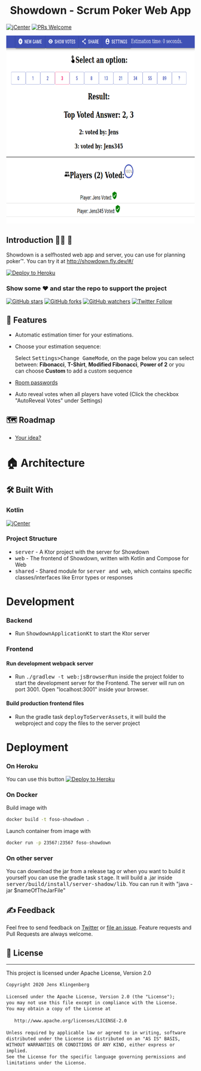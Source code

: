 <h1 align="center">Showdown - Scrum Poker Web App</h1>

[![jCenter](https://img.shields.io/badge/Apache-2.0-green.svg
)](https://github.com/Foso/Showdown/blob/master/LICENSE)
[![PRs Welcome](https://img.shields.io/badge/PRs-welcome-brightgreen.svg?style=flat-square)](http://makeapullrequest.com)


<p align="left">
    <img src ="https://github.com/Foso/Showdown/blob/master/docs/img/ShowdownExample.png" height=500 />

</p>

## Introduction  🙋‍♂️ 🙋‍
Showdown is a selfhosted web app and server, you can use for planning poker™. You can try it at http://showdown.fly.dev/#/

[![Deploy to Heroku](https://www.herokucdn.com/deploy/button.png)](https://heroku.com/deploy)

### Show some :heart: and star the repo to support the project

[![GitHub stars](https://img.shields.io/github/stars/Foso/Showdown.svg?style=social&label=Star)](https://github.com/Foso/Showdown) [![GitHub forks](https://img.shields.io/github/forks/Foso/Showdown.svg?style=social&label=Fork)](https://github.com/Foso/Showdown/fork) [![GitHub watchers](https://img.shields.io/github/watchers/Foso/Showdown.svg?style=social&label=Watch)](https://github.com/Foso/Showdown) [![Twitter Follow](https://img.shields.io/twitter/follow/jklingenberg_.svg?style=social)](https://twitter.com/jklingenberg_)


## 🎨 Features
* Automatic estimation timer for your estimations.
* Choose your estimation sequence:

  Select <kbd>Settings>Change GameMode</kbd>, on the page below you can select between:
 **Fibonacci**, **T-Shirt**, **Modified Fibonacci**, **Power of 2** or you can choose **Custom** to add a custom sequence

* [Room passwords](https://github.com/Foso/Showdown/wiki/Add-password-for-a-room)
* Auto reveal votes when all players have voted (Click the checkbox "AutoReveal Votes" under Settings)

## 🗺️ Roadmap
- <a href="https://github.com/Foso/Showdown/issues">Your idea?</a>

# 🏠 Architecture

## 🛠️ Built With
### Kotlin
[![jCenter](https://img.shields.io/badge/Kotlin-1.8.0-green.svg
)]()



### Project Structure
* <kbd>server</kbd> - A Ktor project with the server for Showdown
* <kbd>web</kbd> - The frontend of Showdown, written with Kotlin and Compose for Web
* <kbd>shared</kbd> - Shared module for <kbd>server and web</kbd>, which contains specific classes/interfaces like Error types or responses

# Development

### Backend
* Run <kbd>ShowdownApplicationKt</kbd> to start the Ktor server


### Frontend
#### Run development webpack server
* Run <kbd>./gradlew -t web:jsBrowserRun</kbd> inside the project folder to start the development server for the Frontend. The server will run on port 3001. Open "localhost:3001" inside your browser.

#### Build production frontend files
* Run the gradle task <kbd>deployToServerAssets</kbd>, it will build the webproject and copy the files to the server project

# Deployment

### On Heroku
You can use this button [![Deploy to Heroku](https://www.herokucdn.com/deploy/button.png)](https://heroku.com/deploy)


### On Docker

Build image with

```bash
docker build -t foso-showdown . 
```

Launch container from image with

```bash
docker run -p 23567:23567 foso-showdown
```

### On other server
You can download the jar from a release tag or when you want to build it yourself you can use the gradle task <kbd>stage</kbd>. It will build a .jar inside  <kbd>server/build/install/server-shadow/lib</kbd>. You can run it with "java -jar $nameOfTheJarFile"

## ✍️ Feedback

Feel free to send feedback on [Twitter](https://twitter.com/jklingenberg_) or [file an issue](https://github.com/foso/Showdown/issues/new). Feature requests and Pull Requests are always welcome.


## 📜 License

-------

This project is licensed under Apache License, Version 2.0

    Copyright 2020 Jens Klingenberg

    Licensed under the Apache License, Version 2.0 (the "License");
    you may not use this file except in compliance with the License.
    You may obtain a copy of the License at

       http://www.apache.org/licenses/LICENSE-2.0

    Unless required by applicable law or agreed to in writing, software
    distributed under the License is distributed on an "AS IS" BASIS,
    WITHOUT WARRANTIES OR CONDITIONS OF ANY KIND, either express or implied.
    See the License for the specific language governing permissions and
    limitations under the License.


